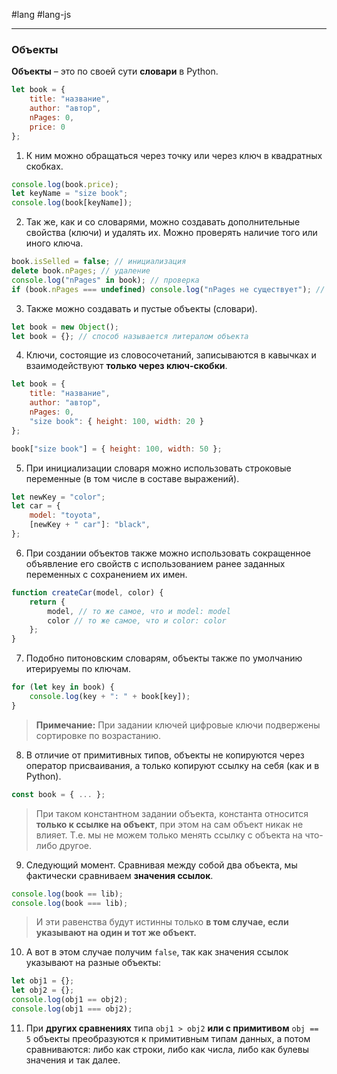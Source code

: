 #lang #lang-js 

---
### **Объекты**

**Объекты** – это по своей сути **словари** в Python.

```javascript
let book = {
    title: "название",
    author: "автор",
    nPages: 0,
    price: 0
};
```

1. К ним можно обращаться через точку или через ключ в квадратных скобках.

```javascript
console.log(book.price);
let keyName = "size book";
console.log(book[keyName]);
```

2. Так же, как и со словарями, можно создавать дополнительные свойства (ключи) и удалять их. Можно проверять наличие того или иного ключа.

```javascript
book.isSelled = false; // инициализация
delete book.nPages; // удаление
console.log("nPages" in book); // проверка
if (book.nPages === undefined) console.log("nPages не существует"); // чаще употребляется
```

3. Также можно создавать и пустые объекты (словари).

```javascript
let book = new Object();
let book = {}; // способ называется литералом объекта
```

4. Ключи, состоящие из словосочетаний, записываются в кавычках и взаимодействуют **только через ключ-скобки**.

```javascript
let book = {
    title: "название",
    author: "автор",
    nPages: 0,
    "size book": { height: 100, width: 20 }
};

book["size book"] = { height: 100, width: 50 };
```

5. При инициализации словаря можно использовать строковые переменные (в том числе в составе выражений).

```javascript
let newKey = "color";
let car = {
    model: "toyota",
    [newKey + " car"]: "black",
};
```

6. При создании объектов также можно использовать сокращенное объявление его свойств с использованием ранее заданных переменных с сохранением их имен.

```javascript
function createCar(model, color) {
    return {
        model, // то же самое, что и model: model
        color // то же самое, что и color: color
    };
}
```

7. Подобно питоновским словарям, объекты также по умолчанию итерируемы по ключам.

```javascript
for (let key in book) {
    console.log(key + ": " + book[key]);
}
```

> **Примечание:** При задании ключей цифровые ключи подвержены сортировке по возрастанию.

8. В отличие от примитивных типов, объекты не копируются через оператор присваивания, а только копируют ссылку на себя (как и в Python).

```javascript
const book = { ... };
```

> При таком константном задании объекта, константа относится **только к ссылке на объект**, при этом на сам объект никак не влияет. Т.е. мы не можем только менять ссылку с объекта на что-либо другое.

9. Следующий момент. Сравнивая между собой два объекта, мы фактически сравниваем **значения ссылок**.

```javascript
console.log(book == lib);
console.log(book === lib);
```

> И эти равенства будут истинны только **в том случае, если указывают на один и тот же объект.**

10. А вот в этом случае получим `false`, так как значения ссылок указывают на разные объекты:

```javascript
let obj1 = {};
let obj2 = {};
console.log(obj1 == obj2);
console.log(obj1 === obj2);
```

11. При **других сравнениях** типа `obj1 > obj2` **или с примитивом** `obj == 5` объекты преобразуются к примитивным типам данных, а потом сравниваются: либо как строки, либо как числа, либо как булевы значения и так далее.
